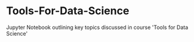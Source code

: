 # Tools-For-Data-Science
Jupyter Notebook outlining key topics discussed in course 'Tools for Data Science'
